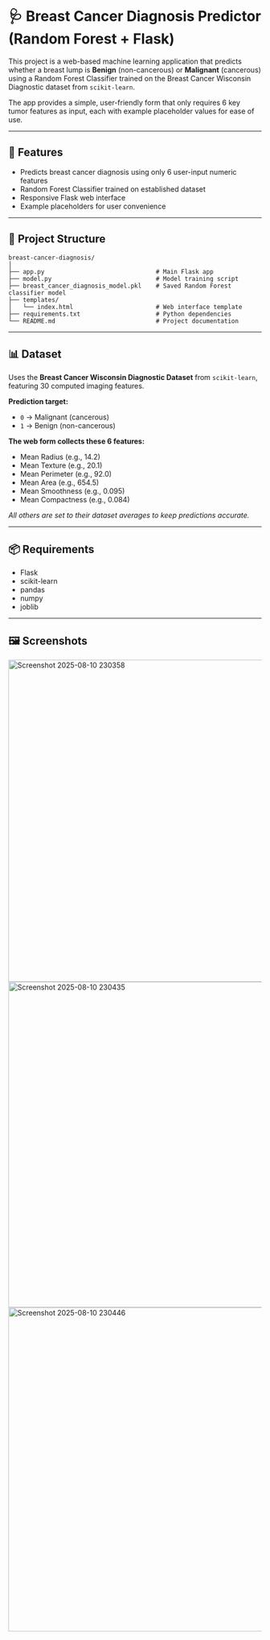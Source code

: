 # 🩺 Breast Cancer Diagnosis Predictor (Random Forest + Flask)

This project is a web-based machine learning application that predicts whether a breast lump is **Benign** (non-cancerous) or **Malignant** (cancerous) using a Random Forest Classifier trained on the Breast Cancer Wisconsin Diagnostic dataset from `scikit-learn`.

The app provides a simple, user-friendly form that only requires 6 key tumor features as input, each with example placeholder values for ease of use.

---

## 🚀 Features
- Predicts breast cancer diagnosis using only 6 user-input numeric features
- Random Forest Classifier trained on established dataset
- Responsive Flask web interface
- Example placeholders for user convenience

---

## 📂 Project Structure
```
breast-cancer-diagnosis/
│
├── app.py                               # Main Flask app
├── model.py                             # Model training script
├── breast_cancer_diagnosis_model.pkl    # Saved Random Forest classifier model
├── templates/
│   └── index.html                       # Web interface template
├── requirements.txt                     # Python dependencies
└── README.md                            # Project documentation
```

---

## 📊 Dataset

Uses the **Breast Cancer Wisconsin Diagnostic Dataset** from `scikit-learn`, featuring 30 computed imaging features.

**Prediction target:**
- `0` → Malignant (cancerous)
- `1` → Benign (non-cancerous)

**The web form collects these 6 features:**
- Mean Radius (e.g., 14.2)
- Mean Texture (e.g., 20.1)
- Mean Perimeter (e.g., 92.0)
- Mean Area (e.g., 654.5)
- Mean Smoothness (e.g., 0.095)
- Mean Compactness (e.g., 0.084)

_All others are set to their dataset averages to keep predictions accurate._

---

## 📦 Requirements
- Flask
- scikit-learn
- pandas
- numpy
- joblib

---

## 🖼️ Screenshots
<img width="1366" height="640" alt="Screenshot 2025-08-10 230358" src="https://github.com/user-attachments/assets/2cca37b6-7d55-4575-a301-98c05b3550d3" />
<img width="1366" height="647" alt="Screenshot 2025-08-10 230435" src="https://github.com/user-attachments/assets/a6ee3909-66d1-4529-9589-8d3e750bf806" />
<img width="1366" height="644" alt="Screenshot 2025-08-10 230446" src="https://github.com/user-attachments/assets/1a077cea-6428-4f1d-b94f-b8fb0e6054c3" />

